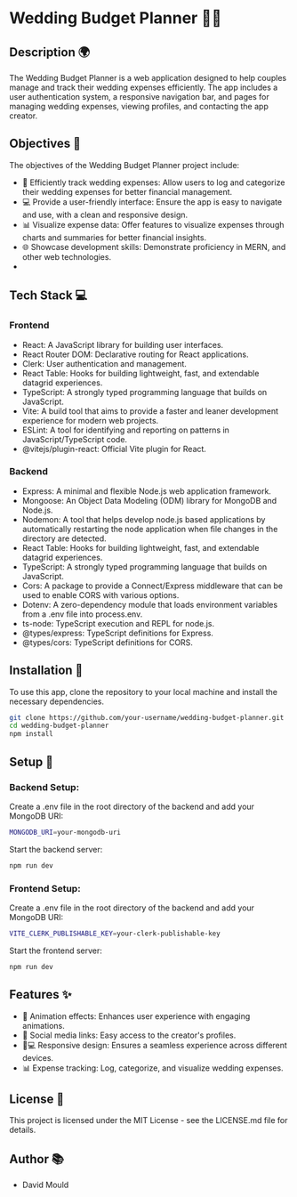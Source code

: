 # Wedding Budget Planner 💍🎉

## Description 🌍

The Wedding Budget Planner is a web application designed to help couples manage and track their wedding expenses efficiently. The app includes a user authentication system, a responsive navigation bar, and pages for managing wedding expenses, viewing profiles, and contacting the app creator.

## Objectives 🎯

The objectives of the Wedding Budget Planner project include:

- 📝 Efficiently track wedding expenses: Allow users to log and categorize their wedding expenses for better financial management.
- 💻 Provide a user-friendly interface: Ensure the app is easy to navigate and use, with a clean and responsive design.
- 📊 Visualize expense data: Offer features to visualize expenses through charts and summaries for better financial insights.
- 🌐 Showcase development skills: Demonstrate proficiency in MERN, and other web technologies.
-

## Tech Stack 💻

### Frontend

- React: A JavaScript library for building user interfaces.
- React Router DOM: Declarative routing for React applications.
- Clerk: User authentication and management.
- React Table: Hooks for building lightweight, fast, and extendable datagrid experiences.
- TypeScript: A strongly typed programming language that builds on JavaScript.
- Vite: A build tool that aims to provide a faster and leaner development experience for modern web projects.
- ESLint: A tool for identifying and reporting on patterns in JavaScript/TypeScript code.
- @vitejs/plugin-react: Official Vite plugin for React.

### Backend

- Express: A minimal and flexible Node.js web application framework.
- Mongoose: An Object Data Modeling (ODM) library for MongoDB and Node.js.
- Nodemon: A tool that helps develop node.js based applications by automatically restarting the node application when file changes in the directory are detected.
- React Table: Hooks for building lightweight, fast, and extendable datagrid experiences.
- TypeScript: A strongly typed programming language that builds on JavaScript.
- Cors: A package to provide a Connect/Express middleware that can be used to enable CORS with various options.
- Dotenv: A zero-dependency module that loads environment variables from a .env file into process.env.
- ts-node: TypeScript execution and REPL for node.js.
- @types/express: TypeScript definitions for Express.
- @types/cors: TypeScript definitions for CORS.

## Installation 🔧

To use this app, clone the repository to your local machine and install the necessary dependencies.

```bash
git clone https://github.com/your-username/wedding-budget-planner.git
cd wedding-budget-planner
npm install
```

## Setup 🔧

### Backend Setup:

Create a .env file in the root directory of the backend and add your MongoDB URI:

```bash
MONGODB_URI=your-mongodb-uri
```

Start the backend server:

```bash
npm run dev
```

### Frontend Setup:

Create a .env file in the root directory of the backend and add your MongoDB URI:

```bash
VITE_CLERK_PUBLISHABLE_KEY=your-clerk-publishable-key
```

Start the frontend server:

```bash
npm run dev
```

## Features ✨

- 🎉 Animation effects: Enhances user experience with engaging animations.
- 🔗 Social media links: Easy access to the creator's profiles.
- 📱💻 Responsive design: Ensures a seamless experience across different devices.
- 📊 Expense tracking: Log, categorize, and visualize wedding expenses.

## License 📝

This project is licensed under the MIT License - see the LICENSE.md file for details.

## Author 📚

- David Mould
